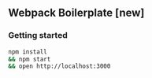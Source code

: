 ## Webpack Boilerplate [new]

### Getting started
```sh
npm install
&& npm start
&& open http://localhost:3000
```
